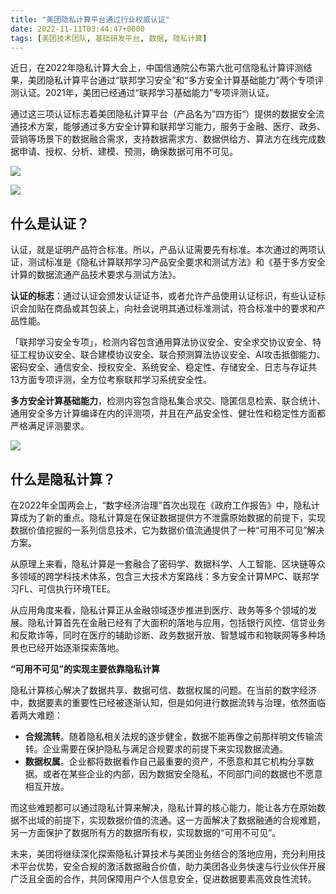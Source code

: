 ```yaml
---
title: "美团隐私计算平台通过行业权威认证"
date: 2022-11-11T03:44:47+0000
tags: [美团技术团队, 基础研发平台, 数据, 隐私计算]
---
```


近日，在2022年隐私计算大会上，中国信通院公布第六批可信隐私计算评测结果，美团隐私计算平台通过“联邦学习安全”和“多方安全计算基础能力”两个专项评测认证。2021年，美团已经通过“联邦学习基础能力”专项评测认证。


通过这三项认证标志着美团隐私计算平台（产品名为”四方街“）提供的数据安全流通技术方案，能够通过多方安全计算和联邦学习能力，服务于金融、医疗、政务、营销等场景下的数据融合需求，支持数据需求方、数据供给方、算法方在线完成数据申请、授权、分析、建模、预测，确保数据可用不可见。



![](https://p0.meituan.net/travelcube/f7a30e60505af18db3c858d41854fc4f1347855.png)



![](https://p1.meituan.net/travelcube/ea920621e74d9a870eb05ce7f9e3e83f1262729.png)



## 什么是认证？


认证，就是证明产品符合标准。所以，产品认证需要先有标准。本次通过的两项认证，测试标准是《隐私计算联邦学习产品安全要求和测试方法》和《基于多方安全计算的数据流通产品技术要求与测试方法》。



**认证的标志**：通过认证会颁发认证证书，或者允许产品使用认证标识，有些认证标识会加贴在商品或其包装上，向社会说明其通过标准测试，符合标准中的要求和产品性能。



「联邦学习安全专项」，检测内容包含通用算法协议安全、安全求交协议安全、特征工程协议安全、联合建模协议安全、联合预测算法协议安全、AI攻击抵御能力、密码安全、通信安全、授权安全、系统安全、稳定性、存储安全、日志与存证共13方面专项评测，全方位考察联邦学习系统安全性。



**多方安全计算基础能力**，检测内容包含隐私集合求交、隐匿信息检索、联合统计、通用安全多方计算编译在内的评测项，并且在产品安全性、健壮性和稳定性方面都严格满足评测要求。



![](https://p0.meituan.net/travelcube/d6a46ddd6bfe8b5e0690313dd3839e051874703.png)



## 什么是隐私计算？


在2022年全国两会上，“数字经济治理”首次出现在《政府工作报告》中，隐私计算成为了新的重点。隐私计算是在保证数据提供方不泄露原始数据的前提下，实现数据价值挖掘的一系列信息技术，它为数据价值流通提供了一种“可用不可见”解决方案。



从原理上来看，隐私计算是一套融合了密码学、数据科学、人工智能、区块链等众多领域的跨学科技术体系，包含三大技术方案路线：多方安全计算MPC、联邦学习FL、可信执行环境TEE。



从应用角度来看，隐私计算正从金融领域逐步推进到医疗、政务等多个领域的发展。隐私计算首先在金融已经有了大面积的落地与应用，包括银行风控、信贷业务和反欺诈等，同时在医疗的辅助诊断、政务数据开放、智慧城市和物联网等多种场景也已经开始逐渐探索落地。



**“可用不可见”的实现主要依靠隐私计算**



隐私计算核心解决了数据共享、数据可信、数据权属的问题。在当前的数字经济中，数据要素的重要性已经被逐渐认知，但是如何进行数据流转与治理，依然面临着两大难题：



* **合规流转**。随着隐私相关法规的逐步健全，数据不能再像之前那样明文传输流转。企业需要在保护隐私与满足合规要求的前提下来实现数据流通。
* **数据权属**。企业都将数据看作自己最重要的资产，不愿意和其它机构分享数据。或者在某些企业的内部，因为数据安全隐私，不同部门间的数据也不愿意相互开放。


而这些难题都可以通过隐私计算来解决，隐私计算的核心能力，能让各方在原始数据不出域的前提下，实现数据价值的流通。这一方面解决了数据融通的合规难题，另一方面保护了数据所有方的数据所有权，实现数据的“可用不可见”。



未来，美团将继续深化探索隐私计算技术与美团业务结合的落地应用，充分利用技术平台优势，安全合规的激活数据融合价值，助力美团各业务快速与行业伙伴开展广泛且全面的合作，共同保障用户个人信息安全，促进数据要素高效良性流转。





